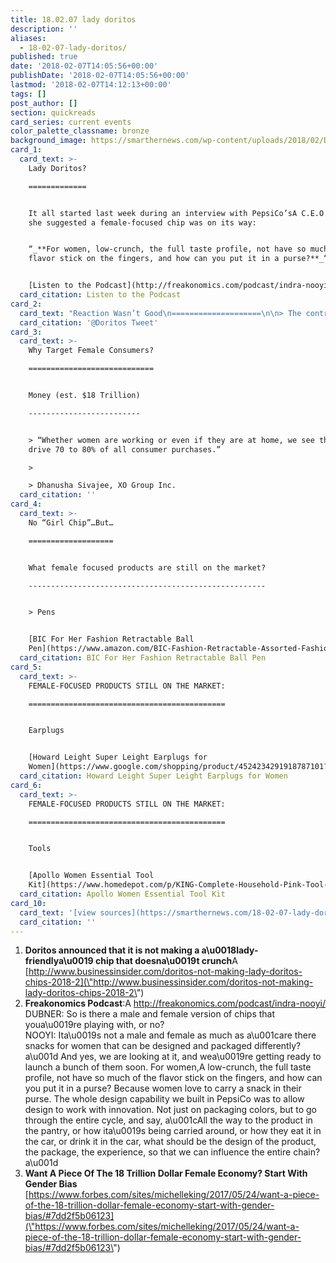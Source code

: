 ```yaml
---
title: 18.02.07 lady doritos
description: ''
aliases:
  - 18-02-07-lady-doritos/
published: true
date: '2018-02-07T14:05:56+00:00'
publishDate: '2018-02-07T14:05:56+00:00'
lastmod: '2018-02-07T14:12:13+00:00'
tags: []
post_author: []
section: quickreads
card_series: current events
color_palette_classname: bronze
background_image: https://smarthernews.com/wp-content/uploads/2018/02/Doritos-360x360.jpg
card_1:
  card_text: >-
    Lady Doritos?

    =============


    It all started last week during an interview with PepsiCo’sA C.E.O., when
    she suggested a female-focused chip was on its way:


    “_**For women, low-crunch, the full taste profile, not have so much of the
    flavor stick on the fingers, and how can you put it in a purse?**_“


    [Listen to the Podcast](http://freakonomics.com/podcast/indra-nooyi/%20)
  card_citation: Listen to the Podcast
card_2:
  card_text: "Reaction Wasn’t Good\n====================\n\n> The controversy ended when Doritos recanted on Monday:\n> \n> “_**We already have Doritos for women a\x14 theya\x19re called Doritos, and theya\x19re loved by mi****llions**_.”\n\n[@Doritos Tweet](https://twitter.com/Doritos/status/960668947812093952)"
  card_citation: '@Doritos Tweet'
card_3:
  card_text: >-
    Why Target Female Consumers?

    ============================


    Money (est. $18 Trillion)

    -------------------------


    > “Whether women are working or even if they are at home, we see that women
    drive 70 to 80% of all consumer purchases.”

    > 

    > Dhanusha Sivajee, XO Group Inc.
  card_citation: ''
card_4:
  card_text: >-
    No “Girl Chip”…But…

    ===================


    What female focused products are still on the market?

    -----------------------------------------------------


    > Pens


    [BIC For Her Fashion Retractable Ball
    Pen](https://www.amazon.com/BIC-Fashion-Retractable-Assorted-Fashion-FHAP21-ASST/dp/B005YGLA5Y)
  card_citation: BIC For Her Fashion Retractable Ball Pen
card_5:
  card_text: >-
    FEMALE-FOCUSED PRODUCTS STILL ON THE MARKET:

    ============================================


    Earplugs


    [Howard Leight Super Leight Earplugs for
    Women](https://www.google.com/shopping/product/4524234291918787101?%20)
  card_citation: Howard Leight Super Leight Earplugs for Women
card_6:
  card_text: >-
    FEMALE-FOCUSED PRODUCTS STILL ON THE MARKET:

    ============================================


    Tools


    [Apollo Women Essential Tool
    Kit](https://www.homedepot.com/p/KING-Complete-Household-Pink-Tool-Kit-with-Bag-24-Piece-3111-0/303967535)
  card_citation: Apollo Women Essential Tool Kit
card_10:
  card_text: '[view sources](https://smarthernews.com/18-02-07-lady-doritos/)'
  card_citation: ''
---
```

1.  **Doritos announced that it is not making a a\\u0018lady-friendlya\\u0019 chip that doesna\\u0019t crunch**A [http://www.businessinsider.com/doritos-not-making-lady-doritos-chips-2018-2](\"http://www.businessinsider.com/doritos-not-making-lady-doritos-chips-2018-2\")
2.  **Freakonomics Podcast**:A http://freakonomics.com/podcast/indra-nooyi/  
    DUBNER: So is there a male and female version of chips that youa\\u0019re playing with, or no?  
    NOOYI: Ita\\u0019s not a male and female as much as a\\u001care there snacks for women that can be designed and packaged differently?a\\u001d And yes, we are looking at it, and wea\\u0019re getting ready to launch a bunch of them soon. For women,A low-crunch, the full taste profile, not have so much of the flavor stick on the fingers, and how can you put it in a purse? Because women love to carry a snack in their purse. The whole design capability we built in PepsiCo was to allow design to work with innovation. Not just on packaging colors, but to go through the entire cycle, and say, a\\u001cAll the way to the product in the pantry, or how ita\\u0019s being carried around, or how they eat it in the car, or drink it in the car, what should be the design of the product, the package, the experience, so that we can influence the entire chain?a\\u001d
3.  **Want A Piece Of The 18 Trillion Dollar Female Economy? Start With Gender Bias** [https://www.forbes.com/sites/michelleking/2017/05/24/want-a-piece-of-the-18-trillion-dollar-female-economy-start-with-gender-bias/#7dd2f5b06123](\"https://www.forbes.com/sites/michelleking/2017/05/24/want-a-piece-of-the-18-trillion-dollar-female-economy-start-with-gender-bias/#7dd2f5b06123\")